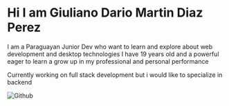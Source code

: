 # Hi I am Giuliano Dario Martin Diaz Perez
I am a Paraguayan Junior Dev who want to learn and explore about web development and desktop technologies
I have 19 years old and a powerful eager to learn a grow up in my professional and personal performance

Currently working on full stack development but i would like to specialize in backend

![Github](https://github-readme-stats.vercel.app/api?username=GiuProgramert&show_icons=true&hide_border=true&title_color=ffa500&icon_color=ffa500&bg_color=000)
